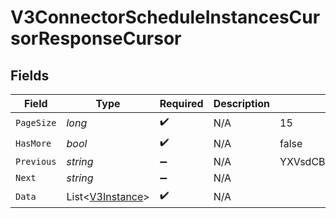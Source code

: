# V3ConnectorScheduleInstancesCursorResponseCursor


## Fields

| Field                                                     | Type                                                      | Required                                                  | Description                                               | Example                                                   |
| --------------------------------------------------------- | --------------------------------------------------------- | --------------------------------------------------------- | --------------------------------------------------------- | --------------------------------------------------------- |
| `PageSize`                                                | *long*                                                    | :heavy_check_mark:                                        | N/A                                                       | 15                                                        |
| `HasMore`                                                 | *bool*                                                    | :heavy_check_mark:                                        | N/A                                                       | false                                                     |
| `Previous`                                                | *string*                                                  | :heavy_minus_sign:                                        | N/A                                                       | YXVsdCBhbmQgYSBtYXhpbXVtIG1heF9yZXN1bHRzLol=              |
| `Next`                                                    | *string*                                                  | :heavy_minus_sign:                                        | N/A                                                       |                                                           |
| `Data`                                                    | List<[V3Instance](../../Models/Components/V3Instance.md)> | :heavy_check_mark:                                        | N/A                                                       |                                                           |
